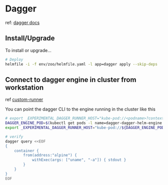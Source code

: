 # Dagger

ref: [dagger docs](https://docs.dagger.io/ci/integrations/kubernetes/)

## Install/Upgrade

To install or upgrade...

```sh
# Deploy
helmfile -i -f env/zoo/helmfile.yaml -l app=dagger apply --skip-deps
```

## Connect to dagger engine in cluster from workstation

ref [custom-runner](https://docs.dagger.io/configuration/custom-runner)

You can point the dagger CLI to the engine running in the cluster like this

```sh
# export _EXPERIMENTAL_DAGGER_RUNNER_HOST="kube-pod://<podname>?context=<context>&namespace=<namespace>&container=<container>"
DAGGER_ENGINE_POD=$(kubectl get pods -l name=dagger-dagger-helm-engine -o custom-columns=":metadata.name"  --no-headers)
export _EXPERIMENTAL_DAGGER_RUNNER_HOST="kube-pod://${DAGGER_ENGINE_POD}?namespace=dagger&container=dagger-engine"

# verify
dagger query <<EOF
{
    container {
        from(address:"alpine") {
            withExec(args: ["uname", "-a"]) { stdout }
        }
    }
}
EOF

```